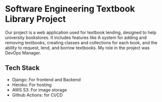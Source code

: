 # Software Engineering Textbook Library Project
Our project is a web application used for textbook lending, designed to help university bookstores. It includes features like A system for adding and removing textbooks, creating classes and collections for each book, and the ability to request, lend, and borrow textbooks. My role in the project was DevOps Manager.
## Tech Stack
- Django: For frontend and Backend
- Heroku: For hosting
- AWS S3: For image storage
- Github Actions: for CI/CD
